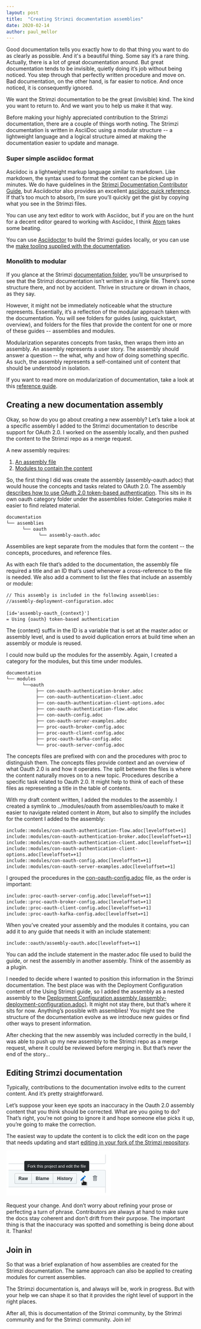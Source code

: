 ```yaml
---
layout: post
title:  "Creating Strimzi documentation assemblies"
date: 2020-02-14
author: paul_mellor
---
```


Good documentation tells you exactly how to do that thing you want to do as clearly as possible.
And it's a beautiful thing. Some say it’s a rare thing. Actually, there is a lot of great documentation around.
But great documentation tends to be invisible, quietly doing it’s job without being noticed.
You step through that perfectly written procedure and move on.
Bad documentation, on the other hand, is far easier to notice. And once noticed, it is consequently ignored.  

We want the Strimzi documentation to be the great (invisible) kind.
The kind you want to return to. And we want you to help us make it that way.

<!--more-->

Before making your highly appreciated contribution to the Strimzi documentation, there are a couple of things worth noting.
The Strimzi documentation is written in AsciiDoc using a modular structure -- a lightweight language and a logical structure aimed at making the documentation easier to update and manage.

### Super simple asciidoc format

Asciidoc is a lightweight markup language similar to markdown.
Like markdown, the syntax used to format the content can be picked up in minutes.
We do have guidelines in the [Strimzi Documentation Contributor Guide](https://strimzi.io/contributing/guide/#style-guide),
but Asciidoctor also provides an excellent [asciidoc quick reference](https://asciidoctor.org/docs/asciidoc-syntax-quick-reference/).
If that’s too much to absorb,
I’m sure you’ll quickly get the gist by copying what you see in the Strimzi files.

You can use any text editor to work with Asciidoc,
but if you are on the hunt for a decent editor geared to working with Asciidoc, I think [Atom](https://atom.io/) takes some beating.

You can use [Asciidoctor](https://asciidoctor.org/) to build the Strimzi guides locally, or you can use the [make tooling supplied with the documentation](https://strimzi.io/contributing/guide/#make-tooling).

### Monolith to modular

If you glance at the Strimzi [documentation folder](https://github.com/strimzi/strimzi-kafka-operator/tree/master/documentation), you’ll be unsurprised to see that the Strimzi documentation isn’t written in a single file.
There’s some structure there, and not by accident.
Thrive in structure or drown in chaos, as they say.

However, it might not be immediately noticeable what the structure represents.
Essentially, it’s a reflection of the modular approach taken with the documentation.
You will see folders for guides (using, quickstart, overview), and folders for the files that provide the content for one or more of these guides -- assemblies and modules.

Modularization separates concepts from tasks, then wraps them into an assembly.
An assembly represents a user story.
The assembly should answer a question -- the what, why and how of doing something specific.
As such, the assembly represents a self-contained unit of content that should be understood in isolation.

If you want to read more on modularization of documentation,
take a look at this [reference guide](https://redhat-documentation.github.io/modular-docs/).

## Creating a new documentation assembly

Okay, so how do you go about creating a new assembly?
Let’s take a look at a specific assembly I added to the Strimzi documentation to describe support for OAuth 2.0.
I worked on the assembly locally, and then pushed the content to the Strimzi repo as a merge request.

A new assembly requires:

1. [An assembly file](https://github.com/strimzi/strimzi-kafka-operator/blob/master/documentation/assemblies/oauth/assembly-oauth.adoc)
2. [Modules to contain the content](https://github.com/strimzi/strimzi-kafka-operator/tree/master/documentation/modules/oauth)

So, the first thing I did was create the assembly (assembly-oauth.adoc) that would house the concepts and tasks related to OAuth 2.0.
The assembly [describes how to use OAuth 2.0 token-based authentication](https://github.com/strimzi/strimzi-kafka-operator/blob/master/documentation/assemblies/oauth/assembly-oauth.adoc).
This sits in its own oauth category folder under the assemblies folder.
Categories make it easier to find related material.

````
documentation
└── assemblies
      └── oauth
            └── assembly-oauth.adoc
````

Assemblies are kept separate from the modules that form the content -- the concepts, procedures, and reference files.

As with each file that’s added to the documentation,
the assembly file required a title and an ID that’s used whenever a cross-reference to the file is needed.
We also add a comment to list the files that include an assembly or module:

````
// This assembly is included in the following assemblies:
//assembly-deployment-configuration.adoc

[id='assembly-oauth_{context}']
= Using {oauth} token-based authentication
````

The {context} suffix in the ID is a variable that is set at the master.adoc or assembly level,
and is used to avoid duplication errors at build time when an assembly or module is reused.

I could now build up the modules for the assembly. Again, I created a category for the modules, but this time under modules.

````
documentation
└── modules
      └──oauth
           ├── con-oauth-authentication-broker.adoc
           ├── con-oauth-authentication-client.adoc
           ├── con-oauth-authentication-client-options.adoc
           ├── con-oauth-authentication-flow.adoc
           ├── con-oauth-config.adoc
           ├── con-oauth-server-examples.adoc
           ├── proc-oauth-broker-config.adoc
           ├── proc-oauth-client-config.adoc
           ├── proc-oauth-kafka-config.adoc
           └── proc-oauth-server-config.adoc
 ````

The concepts files are prefixed with con and the procedures with proc to distinguish them. The concepts files provide context and an overview of what Oauth 2.0 is and how it operates. The split between the files is where the content naturally moves on to a new topic. Procedures describe a specific task related to Oauth 2.0. It might help to think of each of these files as representing a title in the table of contents.

With my draft content written, I added the modules to the assembly. I created a symlink to ../modules/oauth from assemblies/oauth to make it easier to navigate related content in Atom, but also to simplify the includes for the content I added to the assembly:

````
include::modules/con-oauth-authentication-flow.adoc[leveloffset=+1]
include::modules/con-oauth-authentication-broker.adoc[leveloffset=+1]
include::modules/con-oauth-authentication-client.adoc[leveloffset=+1]
include::modules/con-oauth-authentication-client-options.adoc[leveloffset=+1]
include::modules/con-oauth-config.adoc[leveloffset=+1]
include::modules/con-oauth-server-examples.adoc[leveloffset=+1]
````

I grouped the procedures in the [con-oauth-config.adoc](https://github.com/strimzi/strimzi-kafka-operator/blob/master/documentation/modules/oauth/con-oauth-config.adoc) file, as the order is important:

````
include::proc-oauth-server-config.adoc[leveloffset=+1]
include::proc-oauth-broker-config.adoc[leveloffset=+1]
include::proc-oauth-client-config.adoc[leveloffset=+1]
include::proc-oauth-kafka-config.adoc[leveloffset=+1]
````

When you’ve created your assembly and the modules it contains, you can add it to any guide that needs it with an include statement:

````
include::oauth/assembly-oauth.adoc[leveloffset=+1]
````

You can add the include statement in the master.adoc file used to build the guide, or nest the assembly in another assembly. Think of the assembly as a plugin.

I needed to decide where I wanted to position this information in the Strimzi documentation.
The best place was with the Deployment Configuration content of the Using Strimzi guide,
so I added the assembly as a nested assembly to the [Deployment Configuration assembly (assembly-deployment-configuration.adoc)](https://github.com/strimzi/strimzi-kafka-operator/blob/master/documentation/assemblies/assembly-deployment-configuration.adoc).
It might not stay there, but that’s where it sits for now.
Anything’s possible with assemblies!
You might see the structure of the documentation evolve as we introduce new guides or find other ways to present information.

After checking that the new assembly was included correctly in the build,
I was able to push up my new assembly to the Strimzi repo as a merge request, where it could be reviewed before merging in.
But that’s never the end of the story...

## Editing Strimzi documentation

Typically, contributions to the documentation involve edits to the current content.
And it’s pretty straightforward.

Let’s suppose your keen eye spots an inaccuracy in the Oauth 2.0 assembly content that you think should be corrected.
What are you going to do?
That’s right, you’re not going to ignore it and hope someone else picks it up, you’re going to make the correction.

The easiest way to update the content is to click the edit icon on the page that needs updating and start [editing in your fork of the Strimzi repository](https://help.github.com/en/github/managing-files-in-a-repository/editing-files-in-another-users-repository).

![Doc edit from Git](/assets/2020-02-14-doc-edit.png)

Request your change.
And don’t worry about refining your prose or perfecting a turn of phrase.
Contributors are always at hand to make sure the docs stay coherent and don’t drift from their purpose.
The important thing is that the inaccuracy was spotted and something is being done about it. Thanks!

## Join in

So that was a brief explanation of how assemblies are created for the Strimzi documentation.
The same approach can also be applied to creating modules for current assemblies.

The Strimzi documentation is, and always will be, work in progress.
But with your help we can shape it so that it provides the right level of support in the right places.

After all, this is documentation of the Strimzi community, by the Strimzi community and for the Strimzi community.
Join in!
